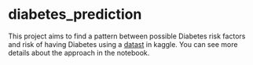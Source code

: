 # diabetes_prediction
This project aims to find a pattern between possible Diabetes risk factors and risk of having Diabetes using a [datast](https://www.kaggle.com/datasets/alexteboul/diabetes-health-indicators-dataset?select=diabetes_012_health_indicators_BRFSS2015.csv) in kaggle. You can see more details about the approach in the notebook.
